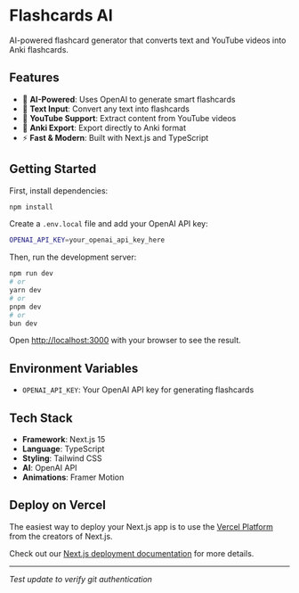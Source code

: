 # Flashcards AI

AI-powered flashcard generator that converts text and YouTube videos into Anki flashcards.

## Features

- 🧠 **AI-Powered**: Uses OpenAI to generate smart flashcards
- 📝 **Text Input**: Convert any text into flashcards
- 🎥 **YouTube Support**: Extract content from YouTube videos
- 📱 **Anki Export**: Export directly to Anki format
- ⚡ **Fast & Modern**: Built with Next.js and TypeScript

## Getting Started

First, install dependencies:

```bash
npm install
```

Create a `.env.local` file and add your OpenAI API key:

```bash
OPENAI_API_KEY=your_openai_api_key_here
```

Then, run the development server:

```bash
npm run dev
# or
yarn dev
# or
pnpm dev
# or
bun dev
```

Open [http://localhost:3000](http://localhost:3000) with your browser to see the result.

## Environment Variables

- `OPENAI_API_KEY`: Your OpenAI API key for generating flashcards

## Tech Stack

- **Framework**: Next.js 15
- **Language**: TypeScript
- **Styling**: Tailwind CSS
- **AI**: OpenAI API
- **Animations**: Framer Motion

## Deploy on Vercel

The easiest way to deploy your Next.js app is to use the [Vercel Platform](https://vercel.com/new?utm_medium=default-template&filter=next.js&utm_source=create-next-app&utm_campaign=create-next-app-readme) from the creators of Next.js.

Check out our [Next.js deployment documentation](https://nextjs.org/docs/app/building-your-application/deploying) for more details.

---
*Test update to verify git authentication*
